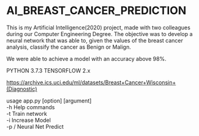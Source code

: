 # AI_BREAST_CANCER_PREDICTION
This is my Artificial Intelligence(2020) project, made with two colleagues during our Computer Engineering Degree.
The objective was to develop a neural network that was able to, given the values of the breast cancer analysis, classify the cancer as Benign or Malign.

We were able to achieve a model with an accuracy above 98%.

PYTHON 3.7.3
TENSORFLOW 2.x

https://archive.ics.uci.edu/ml/datasets/Breast+Cancer+Wisconsin+(Diagnostic)

usage app.py [option] [argument]  
-h Help commands  
-t Train network  
-i Increase Model  
-p /<data string/> Neural Net Predict

